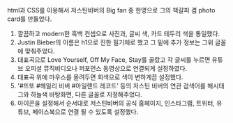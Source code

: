 html과 CSS를 이용해서 저스틴비버의 Big fan 중 한명으로 그의 책갈피 겸 photo card를 만들었다.

1. 깔끔하고 modern한 흑백 컨셉으로 사진과, 글씨 색, 카드 테두리 색을 통일했다.
2. Justin Bieber의 이름은 h1으로 진한 필기체로 했고 그 밑에 추가 정보는 그위 글꼴에 맞춰주었다.
3. 대표곡으로 Love Yourself, Off My Face, Stay를 골랐고 각 글씨를 누르면 유튜브 오피셜 뮤직비디오나 퍼포먼스 동영상으로 연결되게 설정하였다.
4. 대표곡 위에 마우스를 올려두면 회색으로 색이 변하게끔 설정했다.
5. '#뜨또 #헤일리 비버 #아일랜드 레코드' 등의 저스틴 비버의 연관 검색어를 해시태그와 하늘색 바탕화면, 다른 글꼴로 지정해주었다.
6. 아이콘을 설정해서 순서대로 저스틴비버의 공식 홈페이지, 인스타그램, 트위터, 유튜브, 페이스북으로 연결 될 수 있도록 설정했다.